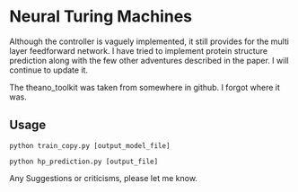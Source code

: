 Neural Turing Machines
======================

Although the controller is vaguely implemented, it still provides for the multi layer feedforward network. I have tried to implement protein structure prediction along with the few other adventures described in the paper.
I will continue to update it.

The theano_toolkit was taken from somewhere in github. I forgot where it was.

## Usage
```
python train_copy.py [output_model_file]
```
```
python hp_prediction.py [output_file]
```
Any Suggestions or criticisms, please let me know.
